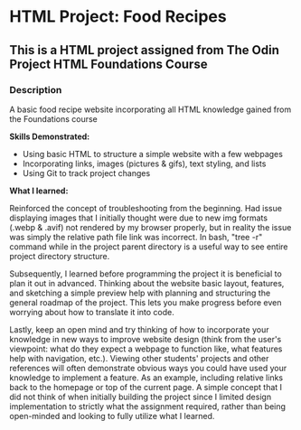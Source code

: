 <h1>HTML Project: Food Recipes</h1>

<h2>This is a HTML project assigned from The Odin Project HTML Foundations Course</h2>
<h3>Description</h3>
<p>A basic food recipe website incorporating all HTML knowledge gained from the Foundations course</p>
<strong>Skills Demonstrated:</strong>
    <ul>   
        <li>Using basic HTML to structure a simple website with a few webpages</li>
        <li>Incorporating links, images (pictures & gifs), text styling, and lists</li> 
        <li>Using Git to track project changes</li>
    </ul>
<strong>What I learned:</strong>
    <p>
    Reinforced the concept of troubleshooting from the beginning. Had issue displaying images that I initially thought were due to new img formats (.webp & .avif) not rendered by my browser properly, but in reality the issue was simply the relative path file link was incorrect. In bash, "tree -r" command while in the project parent directory is a useful way to see entire project directory structure.
    </p>
    <p>
    Subsequently, I learned before programming the project it is beneficial to plan it out in advanced. Thinking about the website basic layout, features, and sketching a simple preview help with planning and structuring the general roadmap of the project. This lets you make progress before even worrying about how to translate it into code.
    </p>
    <p>
    Lastly, keep an open mind and try thinking of how to incorporate your knowledge in new ways to improve website design (think from the user's viewpoint: what do they expect a webpage to function like, what features help with navigation, etc.). Viewing other students' projects and other references will often demonstrate obvious ways you could have used your knowledge to implement a feature. As an example, including relative links back to the homepage or top of the current page. A simple concept that I did not think of when initially building the project since I limited design implementation to strictly what the assignment required, rather than being open-minded and looking to fully utilize what I learned.
    </p>
